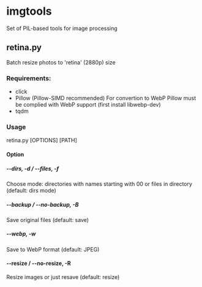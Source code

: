 # imgtools

Set of PIL-based tools for image processing

## retina.py

Batch resize photos to 'retina' (2880p) size

### Requirements:

- click
- Pillow (Pillow-SIMD recommended)
  For convertion to WebP Pillow must be complied with WebP support (first install libwebp-dev)
- tqdm

### Usage

retina.py [OPTIONS] [PATH]

#### Option

##### --dirs, -d / --files, -f
Choose mode: directories with names starting with 00 or files in directory (default: dirs mode)

##### --backup / --no-backup, -B
Save original files (default: save)

##### --webp, -w
Save to WebP format (default: JPEG)

#### --resize / --no-resize, -R
Resize images or just resave (default: resize)

